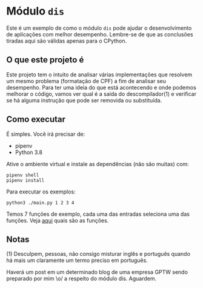 # Módulo `dis`

Este é um exemplo de como o módulo `dis` pode ajudar o desenvolvimento de
aplicações com melhor desempenho. Lembre-se de que as conclusões tiradas aqui
são válidas apenas para o CPython.

## O que este projeto é

Este projeto tem o intuito de analisar várias implementações que resolvem um
mesmo problema (formatação de CPF) a fim de analisar seu desempenho. Para ter
uma ideia do que está acontecendo e onde podemos melhorar o código, vamos ver
qual é a saída do descompilador(1) e verificar se há alguma instrução que pode
ser removida ou substituída.

## Como executar

É simples. Você irá precisar de:

- pipenv
- Python 3.8

Ative o ambiente virtual e instale as dependências (não são muitas) com:

```shell
pipenv shell
pipenv install
```

Para executar os exemplos:

```shell
python3 ./main.py 1 2 3 4
```

Temos 7 funções de exemplo, cada uma das entradas seleciona uma das funções.
Veja [aqui](./cpf_utils.py) quais são as funções.

## Notas

(1) Desculpem, pessoas, não consigo misturar inglês e português quando há mais
um claramente um termo preciso em português.

Haverá um post em um determinado blog de uma empresa GPTW sendo preparado por
mim \o/ a respeito do módulo dis. Aguardem.
